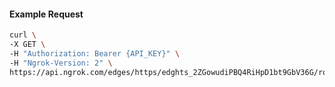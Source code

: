 <!-- Code generated for API Clients. DO NOT EDIT. -->

#### Example Request

```bash
curl \
-X GET \
-H "Authorization: Bearer {API_KEY}" \
-H "Ngrok-Version: 2" \
https://api.ngrok.com/edges/https/edghts_2ZGowudiPBQ4RiHpD1bt9GbV36G/routes/edghtsrt_2ZGowwo13k5BWCydZpyOBwxEFcT/websocket_tcp_converter
```
